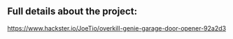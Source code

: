 ## Full details about the project:

https://www.hackster.io/JoeTio/overkill-genie-garage-door-opener-92a2d3
